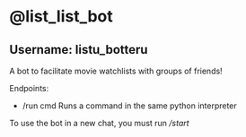 # @list_list_bot
## Username: listu_botteru

A bot to facilitate movie watchlists with groups of friends!

Endpoints:  
* /run  cmd                 Runs a command in the same python interpreter

To use the bot in a new chat, you must run _/start_
